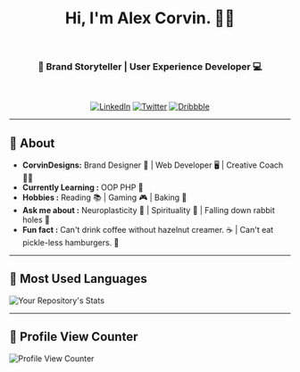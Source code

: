 
<h1 align="center"> Hi, I'm Alex Corvin. 👨‍💻 </h1>    

<h3 align="center">  📙 Brand Storyteller | User Experience Developer 💻</h3> <br>

<p align="center">
<a href="https://www.linkedin.com/in/alexander-corvin/"><img alt="LinkedIn" src="https://img.shields.io/badge/AlexCorvin-0077B5?style=for-the-badge&logo=linkedin&logoColor=white&link=https://www.linkedin.com/in/alexander-corvin/"></a>
<a href="https://twitter.com/CorvinDesigns"><img alt="Twitter" src="https://img.shields.io/badge/CorvinDesigns-1DA1F2?style=for-the-badge&logo=twitter&logoColor=white&link=https://twitter.com/CorvinDesigns"></a>
<a href="https://dribbble.com/corvindesigns"><img alt="Dribbble" src="https://img.shields.io/badge/CorvinDesigns-EA4C89?style=for-the-badge&logo=dribbble&logoColor=white&link=https://dribbble.com/corvindesigns"></a>
</p>

---------------------------------------------------------------------------------------------------------------------------------------------------------------------------------
## 🤠 About
-  **CorvinDesigns:**  Brand Designer 🎨 | Web Developer 🖥️ | Creative Coach 🧑‍🏫
-  **Currently Learning :** OOP PHP :elephant:	
-  **Hobbies :** Reading :books: | Gaming :video_game: | Baking :pie: 
-  **Ask me about :** Neuroplasticity 🧠 | Spirituality :seedling: | Falling down rabbit holes :rabbit:
-  **Fun fact :** Can't drink coffee without hazelnut creamer. :coffee: | Can't eat pickle-less hamburgers. 🥒

---------------------------------------------------------------------------------------------------------------------------------------------------------------------------------

## 💙 Most Used Languages
![Your Repository's Stats](https://github-readme-stats.vercel.app/api/top-langs/?username=acorvin&theme=blue-green)

---------------------------------------------------------------------------------------------------------------------------------------------------------------------------------

## 👀 Profile View Counter
![Profile View Counter](https://komarev.com/ghpvc/?username=acorvin)



<!--
**acorvin/acorvin** is a ✨ _special_ ✨ repository because its `README.md` (this file) appears on your GitHub profile.

Here are some ideas to get you started:

- 🔭 I’m currently working on ...
- 🌱 I’m currently learning ...
- 👯 I’m looking to collaborate on ...
- 🤔 I’m looking for help with ...
- 💬 Ask me about ...
- 📫 How to reach me: ...
- 😄 Pronouns: ...
- ⚡ Fun fact: ...
-->
